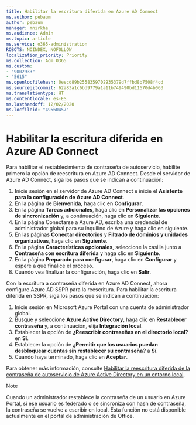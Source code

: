 ```yaml
---
title: Habilitar la escritura diferida en Azure AD Connect
ms.author: pebaum
author: pebaum
manager: mnirkhe
ms.audience: Admin
ms.topic: article
ms.service: o365-administration
ROBOTS: NOINDEX, NOFOLLOW
localization_priority: Priority
ms.collection: Adm_O365
ms.custom:
- "9002933"
- "5615"
ms.openlocfilehash: 0eecd89b2558359702935379d7ffbd8b7508f4cd
ms.sourcegitcommit: 62a83a1c6bd9779a1a11b749490bd11670d4b063
ms.translationtype: HT
ms.contentlocale: es-ES
ms.lasthandoff: 12/02/2020
ms.locfileid: "49560457"
---
```

# <a name="enable-password-writeback-in-azure-ad-connect"></a>Habilitar la escritura diferida en Azure AD Connect

Para habilitar el restablecimiento de contraseña de autoservicio, habilite primero la opción de reescritura en Azure AD Connect. Desde el servidor de Azure AD Connect, siga los pasos que se indican a continuación:

1. Inicie sesión en el servidor de Azure AD Connect e inicie el **Asistente para la configuración de Azure AD Connect**.
2. En la página de **Bienvenida**, haga clic en **Configurar**.
3. En la página **Tareas adicionales**, haga clic en **Personalizar las opciones de sincronización** y, a continuación, haga clic en **Siguiente**.
4. En la página Conectarse a Azure AD, escriba una credencial de administrador global para su inquilino de Azure y haga clic en siguiente.
5. En las páginas **Conectar directorios** y **Filtrado de dominios y unidades organizativas**, haga clic en **Siguiente**.
6. En la página **Características opcionales**, seleccione la casilla junto a **Contraseña con escritura diferida** y haga clic en **Siguiente**.
7. En la página **Preparado para configurar**, haga clic en **Configurar** y espere a que finalice el proceso.
8. Cuando vea finalizar la configuración, haga clic en **Salir**.

Con la escritura a contraseña diferida en Azure AD Connect, ahora configure Azure AD SSPR para la reescritura.  Para habilitar la escritura diferida en SSPR, siga los pasos que se indican a continuación:

1. Inicie sesión en Microsoft Azure Portal con una cuenta de administrador global.
2. Busque y seleccione **Azure Active Directory**, haga clic en **Restablecer contraseña** y, a continuación, elija **Integración local**.
3. Establecer la opción de **¿Reescribir contraseñas en el directorio local?** en **Sí**.
4. Establecer la opción de **¿Permitir que los usuarios puedan desbloquear cuentas sin restablecer su contraseña?** a **Sí**.
5. Cuando haya terminado, haga clic en **Aceptar**.

Para obtener más información, consulte [Habilitar la reescritura diferida de la contraseña de autoservicio de Azure Active Directory en un entorno local](https://docs.microsoft.com/azure/active-directory/authentication/tutorial-enable-sspr-writeback).

> [!NOTE]
>  Cuando un administrador restablece la contraseña de un usuario en Azure Portal, si ese usuario es federado o se sincroniza con hash de contraseña, la contraseña se vuelve a escribir en local. Esta función no está disponible actualmente en el portal de administración de Office.